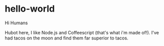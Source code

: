 # hello-world

Hi Humans

Hubot here, I like Node.js and Coffeescript (that's what i'm made of!).
I've had tacos on the moon and find them far superior to tacos.

